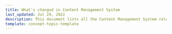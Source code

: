 ```yaml
---
title: What's changed in Content Management System
last_updated: Jul 29, 2022
description: This document lists all the Content Management System releases
template: concept-topic-template
---
```

